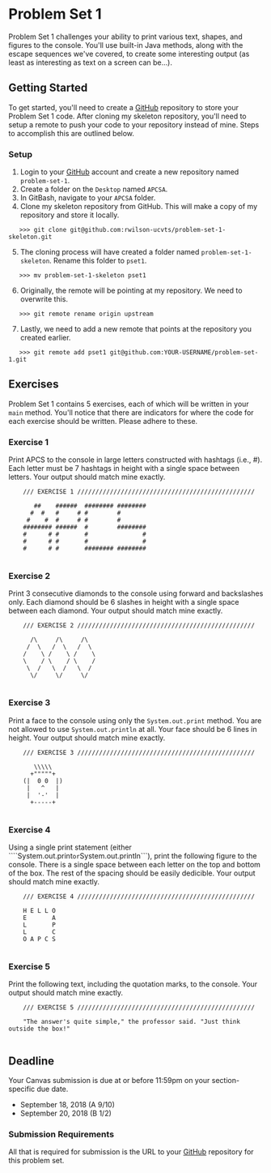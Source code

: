 # Problem Set 1

Problem Set 1 challenges your ability to print various text, shapes, and figures to the console. You'll use built-in Java methods, along with the escape sequences we've covered, to create some interesting output (as least as interesting as text on a screen can be...).

## Getting Started

To get started, you'll need to create a [GitHub](https://github.com/) repository to store your Problem Set 1 code. After cloning my skeleton repository, you'll need to setup a remote to push your code to your repository instead of mine. Steps to accomplish this are outlined below.

### Setup

1. Login to your [GitHub](https://github.com/) account and create a new repository named ```problem-set-1```.
2. Create a folder on the ```Desktop``` named ```APCSA```.
3. In GitBash, navigate to your ```APCSA``` folder.
4. Clone my skeleton repository from GitHub. This will make a copy of my repository and store it locally.
```
   >>> git clone git@github.com:rwilson-ucvts/problem-set-1-skeleton.git
```
5. The cloning process will have created a folder named ```problem-set-1-skeleton```. Rename this folder to ```pset1```.
```
   >>> mv problem-set-1-skeleton pset1
```
6. Originally, the remote will be pointing at my repository. We need to overwrite this.
```
   >>> git remote rename origin upstream
```
7. Lastly, we need to add a new remote that points at the repository you created earlier.
```
   >>> git remote add pset1 git@github.com:YOUR-USERNAME/problem-set-1.git
```

## Exercises

Problem Set 1 contains 5 exercises, each of which will be written in your ```main``` method. You'll notice that there are indicators for where the code for each exercise should be written. Please adhere to these.

### Exercise 1

Print APCS to the console in large letters constructed with hashtags (i.e., #). Each letter must be 7 hashtags in height with a single space between letters. Your output should match mine exactly.
```
    /// EXERCISE 1 /////////////////////////////////////////////////

       ##    ######  ######## ########
      #  #   #     # #        #
     #    #  #     # #        #
    ######## ######  #        ########
    #      # #       #               #
    #      # #       #               #
    #      # #       ######## ########
    
```

### Exercise 2

Print 3 consecutive diamonds to the console using forward and backslashes only. Each diamond should be 6 slashes in height with a single space between each diamond. Your output should match mine exactly.
```
    /// EXERCISE 2 /////////////////////////////////////////////////

      /\     /\     /\
     /  \   /  \   /  \
    /    \ /    \ /    \
    \    / \    / \    /
     \  /   \  /   \  /
      \/     \/     \/
      
```

### Exercise 3

Print a face to the console using only the ```System.out.print``` method. You are not allowed to use ```System.out.println``` at all. Your face should be 6 lines in height. Your output should match mine exactly.
```
    /// EXERCISE 3 /////////////////////////////////////////////////

       \\\\\
      +"""""+
    (|  0 0  |)
     |   ^   |
     |  '-'  |
      +-----+
      
```

### Exercise 4

Using a single print statement (either ````System.out.print``` or ```System.out.println```), print the following figure to the console. There is a single space between each letter on the top and bottom of the box. The rest of the spacing should be easily dedicible. Your output should match mine exactly. 
```
    /// EXERCISE 4 /////////////////////////////////////////////////

    H E L L O
    E       A
    L       P
    L       C
    O A P C S
    
```

### Exercise 5

Print the following text, including the quotation marks, to the console. Your output should match mine exactly.
```
    /// EXERCISE 5 /////////////////////////////////////////////////

    "The answer's quite simple," the professor said. "Just think outside the box!"
    
```

## Deadline

Your Canvas submission is due at or before 11:59pm on your section-specific due date.
* September 18, 2018 (A 9/10)
* September 20, 2018 (B 1/2)

### Submission Requirements

All that is required for submission is the URL to your [GitHub](https://github.com/) repository for this problem set.
